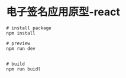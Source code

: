 # 电子签名应用原型-react


```
# install package
npm install

# preview
npm run dev


# build
npm run buidl
```